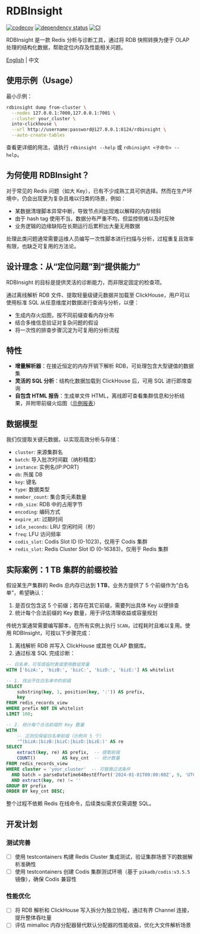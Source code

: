 # RDBInsight

[![codecov](https://codecov.io/gh/DCjanus/rdbinsight/graph/badge.svg?token=KXVIGig53g)](https://codecov.io/gh/DCjanus/rdbinsight)
[![dependency status](https://deps.rs/repo/github/dcjanus/rdbinsight/status.svg)](https://deps.rs/repo/github/dcjanus/rdbinsight)
[![CI](https://github.com/DCjanus/rdbinsight/actions/workflows/ci.yml/badge.svg)](https://github.com/DCjanus/rdbinsight/actions/workflows/ci.yml)

RDBInsight 是一款 Redis 分析与诊断工具，通过将 RDB 快照转换为便于 OLAP 处理的结构化数据，帮助定位内存及性能相关问题。

[English](README.md) | 中文

## 使用示例（Usage）

最小示例：

```bash
rdbinsight dump from-cluster \
  --nodes 127.0.0.1:7000,127.0.0.1:7001 \
  --cluster your_cluster \
  into-clickhouse \
  --url http://username:password@127.0.0.1:8124/rdbinsight \
  --auto-create-tables
```

查看更详细的用法，请执行 `rdbinsight --help` 或 `rdbinsight <子命令> --help`。

## 为何使用 RDBInsight？

对于常见的 Redis 问题（如大 Key），已有不少成熟工具可供选择。然而在生产环境中，仍会出现更为复杂且难以归类的场景，例如：

- 某数据清理脚本异常中断，导致节点间出现难以解释的内存倾斜
- 由于 hash tag 使用不当，数据分布严重不均，但监控侧难以及时反映
- 业务逻辑的边缘缺陷在长期运行后累积出大量无用数据

处理此类问题通常需要运维人员编写一次性脚本进行扫描与分析，过程重复且效率有限，也缺乏可复用的方法论。

## 设计理念：从“定位问题”到“提供能力”

RDBInsight 的目标是提供灵活的诊断能力，而非限定固定的检查项。

通过离线解析 RDB 文件、提取轻量级键元数据并加载至 ClickHouse，用户可以使用标准 SQL 从任意维度对数据进行查询与分析，以便：

- 生成内存火焰图，按不同前缀查看内存分布
- 结合多维信息验证对复杂问题的假设
- 将一次性的排查步骤沉淀为可复用的分析流程

## 特性

- **增量解析器**：在接近恒定的内存开销下解析 RDB，可处理包含大型键值的数据集
- **灵活的 SQL 分析**：结构化数据加载到 ClickHouse 后，可用 SQL 进行即席查询
- **自包含 HTML 报告**：生成单文件 HTML，离线即可查看集群信息和分析结果，并附带前缀火焰图（[示例报表](https://dcjanus.github.io/rdbinsight/)）

## 数据模型

我们仅提取关键元数据，以实现高效分析与存储：

- `cluster`: 来源集群名
- `batch`: 导入批次时间戳（纳秒精度）
- `instance`: 实例名(IP:PORT)
- `db`: 所属 DB
- `key`: 键名
- `type`: 数据类型
- `member_count`: 集合类元素数量
- `rdb_size`: RDB 中的占用字节
- `encoding`: 编码方式
- `expire_at`: 过期时间
- `idle_seconds`: LRU 空闲时间（秒）
- `freq`: LFU 访问频率
- `codis_slot`: Codis Slot ID (0-1023)，仅用于 Codis 集群
- `redis_slot`: Redis Cluster Slot ID (0-16383)，仅用于 Redis 集群

## 实际案例：1 TB 集群的前缀校验

假设某生产集群的 Redis 总内存已达到 **1 TB**，业务方提供了 5 个前缀作为“白名单”，希望确认：

1. 是否仅包含这 5 个前缀；若存在其它前缀，需要列出具体 Key 以便排查
2. 统计每个合法前缀的 Key 数量，用于评估清理收益或容量规划

传统方案通常需要编写脚本，在所有实例上执行 `SCAN`，过程耗时且难以复用。使用 RDBInsight，可按以下步骤完成：

1. 离线解析 RDB 并写入 ClickHouse 或其他 OLAP 数据库。
2. 通过标准 SQL 完成诊断：

```sql
-- 白名单，可写成临时表或使用数组常量
WITH ['bizA:', 'bizB:', 'bizC:', 'bizD:', 'bizE:'] AS whitelist

-- 1. 找出不在白名单中的前缀
SELECT
    substring(key, 1, position(key, ':')) AS prefix,
    key
FROM redis_records_view
WHERE prefix NOT IN whitelist
LIMIT 100;

-- 2. 统计每个合法前缀的 Key 数量
WITH
    -- 正则仅保留白名单前缀（示例共 5 个）
    '^(bizA:|bizB:|bizC:|bizD:|bizE:)' AS re
SELECT
    extract(key, re) AS prefix,  -- 提取前缀
    COUNT()          AS key_cnt  -- 统计数量
FROM redis_records_view
WHERE cluster = 'your_cluster'  -- 可替换过滤条件
  AND batch = parseDateTime64BestEffort('2024-01-01T00:00:00Z', 9, 'UTC') -- 指定批次
  AND extract(key, re) != ''
GROUP BY prefix
ORDER BY key_cnt DESC;
```

整个过程不依赖 Redis 在线命令，后续类似需求仅需调整 SQL。

## 开发计划

### 测试完善

- [ ] 使用 testcontainers 构建 Redis Cluster 集成测试，验证集群场景下的数据解析准确性
- [ ] 使用 testcontainers 创建 Codis 集群测试环境（基于 `pikadb/codis:v3.5.5` 镜像），确保 Codis 兼容性

### 性能优化

- [ ] 将 RDB 解析和 ClickHouse 写入拆分为独立协程，通过有界 Channel 连接，提升整体吞吐量
- [ ] 评估 mimalloc 内存分配器替代默认分配器的性能收益，优化大文件解析场景
